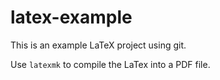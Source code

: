 # latex-example
This is an example LaTeX project using git.

Use `latexmk` to compile the LaTex into a PDF file.
